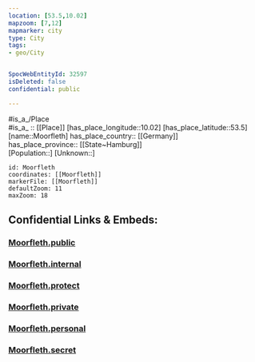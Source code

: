 ```yaml
---
location: [53.5,10.02] 
mapzoom: [7,12] 
mapmarker: city 
type: City
tags:
- geo/City


SpocWebEntityId: 32597
isDeleted: false
confidential: public

---
```

#is_a_/Place  
#is_a_ :: [[Place]] 
[has_place_longitude::10.02] 
[has_place_latitude::53.5] 
[name::Moorfleth] 
has_place_country:: [[Germany]]  
has_place_province:: [[State~Hamburg]]  
[Population::] 
[Unknown::] 


```leaflet
id: Moorfleth
coordinates: [[Moorfleth]] 
markerFile: [[Moorfleth]] 
defaultZoom: 11 
maxZoom: 18
```


## Confidential Links & Embeds: 

### [Moorfleth.public](/_public/\Earth\Continent\Europe\Europe~Central\Germany\Germany~West\State~Hamburg\cities~HamburgMoorfleth.public.md) 

### [Moorfleth.internal](/_internal/\Earth\Continent\Europe\Europe~Central\Germany\Germany~West\State~Hamburg\cities~HamburgMoorfleth.internal.md) 

### [Moorfleth.protect](/_protect/\Earth\Continent\Europe\Europe~Central\Germany\Germany~West\State~Hamburg\cities~HamburgMoorfleth.protect.md) 

### [Moorfleth.private](/_private/\Earth\Continent\Europe\Europe~Central\Germany\Germany~West\State~Hamburg\cities~HamburgMoorfleth.private.md) 

### [Moorfleth.personal](/_personal/\Earth\Continent\Europe\Europe~Central\Germany\Germany~West\State~Hamburg\cities~HamburgMoorfleth.personal.md) 

### [Moorfleth.secret](/_secret/\Earth\Continent\Europe\Europe~Central\Germany\Germany~West\State~Hamburg\cities~HamburgMoorfleth.secret.md)

